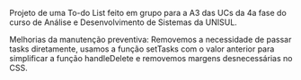 Projeto de uma To-do List feito em grupo para a A3 das UCs da 4a fase do curso de Análise e Desenvolvimento de Sistemas da UNISUL.

Melhorias da manutenção preventiva:
Removemos a necessidade de passar tasks diretamente, usamos a função setTasks com o valor anterior para simplificar a função handleDelete e removemos margens desnecessárias no CSS.
